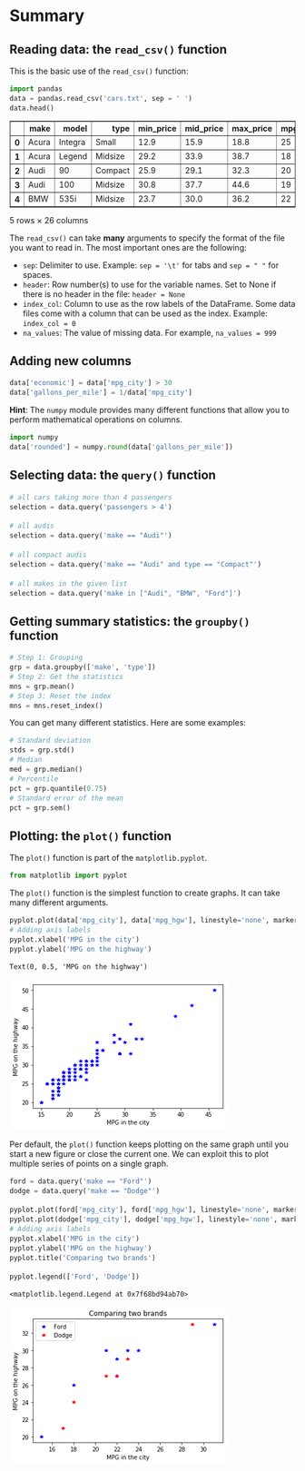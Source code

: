 
# Summary

## Reading data: the `read_csv()` function

This is the basic use of the `read_csv()` function:


```python
import pandas
data = pandas.read_csv('cars.txt', sep = ' ')
data.head()
```




<div>
<style scoped>
    .dataframe tbody tr th:only-of-type {
        vertical-align: middle;
    }

    .dataframe tbody tr th {
        vertical-align: top;
    }

    .dataframe thead th {
        text-align: right;
    }
</style>
<table border="1" class="dataframe">
  <thead>
    <tr style="text-align: right;">
      <th></th>
      <th>make</th>
      <th>model</th>
      <th>type</th>
      <th>min_price</th>
      <th>mid_price</th>
      <th>max_price</th>
      <th>mpg_city</th>
      <th>mpg_hgw</th>
      <th>airbag</th>
      <th>drive</th>
      <th>...</th>
      <th>tank</th>
      <th>passengers</th>
      <th>length</th>
      <th>wheelbase</th>
      <th>width</th>
      <th>uturn</th>
      <th>rearseat</th>
      <th>luggage</th>
      <th>weight</th>
      <th>domestic</th>
    </tr>
  </thead>
  <tbody>
    <tr>
      <th>0</th>
      <td>Acura</td>
      <td>Integra</td>
      <td>Small</td>
      <td>12.9</td>
      <td>15.9</td>
      <td>18.8</td>
      <td>25</td>
      <td>31</td>
      <td>0</td>
      <td>1</td>
      <td>...</td>
      <td>13.2</td>
      <td>5</td>
      <td>177</td>
      <td>102</td>
      <td>68</td>
      <td>37</td>
      <td>26.5</td>
      <td>11</td>
      <td>2705</td>
      <td>0</td>
    </tr>
    <tr>
      <th>1</th>
      <td>Acura</td>
      <td>Legend</td>
      <td>Midsize</td>
      <td>29.2</td>
      <td>33.9</td>
      <td>38.7</td>
      <td>18</td>
      <td>25</td>
      <td>2</td>
      <td>1</td>
      <td>...</td>
      <td>18.0</td>
      <td>5</td>
      <td>195</td>
      <td>115</td>
      <td>71</td>
      <td>38</td>
      <td>30.0</td>
      <td>15</td>
      <td>3560</td>
      <td>0</td>
    </tr>
    <tr>
      <th>2</th>
      <td>Audi</td>
      <td>90</td>
      <td>Compact</td>
      <td>25.9</td>
      <td>29.1</td>
      <td>32.3</td>
      <td>20</td>
      <td>26</td>
      <td>1</td>
      <td>1</td>
      <td>...</td>
      <td>16.9</td>
      <td>5</td>
      <td>180</td>
      <td>102</td>
      <td>67</td>
      <td>37</td>
      <td>28.0</td>
      <td>14</td>
      <td>3375</td>
      <td>0</td>
    </tr>
    <tr>
      <th>3</th>
      <td>Audi</td>
      <td>100</td>
      <td>Midsize</td>
      <td>30.8</td>
      <td>37.7</td>
      <td>44.6</td>
      <td>19</td>
      <td>26</td>
      <td>2</td>
      <td>1</td>
      <td>...</td>
      <td>21.1</td>
      <td>6</td>
      <td>193</td>
      <td>106</td>
      <td>70</td>
      <td>37</td>
      <td>31.0</td>
      <td>17</td>
      <td>3405</td>
      <td>0</td>
    </tr>
    <tr>
      <th>4</th>
      <td>BMW</td>
      <td>535i</td>
      <td>Midsize</td>
      <td>23.7</td>
      <td>30.0</td>
      <td>36.2</td>
      <td>22</td>
      <td>30</td>
      <td>1</td>
      <td>0</td>
      <td>...</td>
      <td>21.1</td>
      <td>4</td>
      <td>186</td>
      <td>109</td>
      <td>69</td>
      <td>39</td>
      <td>27.0</td>
      <td>13</td>
      <td>3640</td>
      <td>0</td>
    </tr>
  </tbody>
</table>
<p>5 rows × 26 columns</p>
</div>



The `read_csv()` can take **many** arguments to specify the format of the file you want to read in. The most important ones are the following:

* `sep`: Delimiter to use. Example: `sep = '\t'` for tabs and `sep = " "` for spaces.
* `header`: Row number(s) to use for the variable names. Set to None if there is no header in the file: `header = None`
* `index_col`: Column to use as the row labels of the DataFrame. Some data files come with a column that can be used as the index. Example: `index_col = 0`
* `na_values`: The value of missing data. For example, `na_values = 999`

## Adding  new columns


```python
data['economic'] = data['mpg_city'] > 30
data['gallons_per_mile'] = 1/data['mpg_city']
```

**Hint**: The `numpy` module provides many different functions that allow you to perform mathematical operations on columns.


```python
import numpy
data['rounded'] = numpy.round(data['gallons_per_mile'])
```

## Selecting data: the `query()` function


```python
# all cars taking more than 4 passengers
selection = data.query('passengers > 4')

# all audis
selection = data.query('make == "Audi"')

# all compact audis
selection = data.query('make == "Audi" and type == "Compact"')

# all makes in the given list
selection = data.query('make in ["Audi", "BMW", "Ford"]')
```

## Getting summary statistics: the `groupby()` function


```python
# Step 1: Grouping
grp = data.groupby(['make', 'type'])
# Step 2: Get the statistics
mns = grp.mean()
# Step 3: Reset the index
mns = mns.reset_index()
```

You can get many different statistics. Here are some examples:


```python
# Standard deviation
stds = grp.std()
# Median
med = grp.median()
# Percentile
pct = grp.quantile(0.75)
# Standard error of the mean
pct = grp.sem()
```

## Plotting: the `plot()` function

The `plot()` function is part of the `matplotlib.pyplot`.


```python
from matplotlib import pyplot
```

The `plot()` function is the simplest function to create graphs. It can take many different arguments.


```python
pyplot.plot(data['mpg_city'], data['mpg_hgw'], linestyle='none', marker='*', color='blue')
# Adding axis labels
pyplot.xlabel('MPG in the city')
pyplot.ylabel('MPG on the highway')
```




    Text(0, 0.5, 'MPG on the highway')




![png](Summary_files/Summary_15_1.png)


Per default, the `plot()` function keeps plotting on the same graph until you start a new figure or close the current one. We can exploit this to plot multiple series of points on a single graph.


```python
ford = data.query('make == "Ford"')
dodge = data.query('make == "Dodge"')

pyplot.plot(ford['mpg_city'], ford['mpg_hgw'], linestyle='none', marker='*', color='blue')
pyplot.plot(dodge['mpg_city'], dodge['mpg_hgw'], linestyle='none', marker='*', color='red')
# Adding axis labels
pyplot.xlabel('MPG in the city')
pyplot.ylabel('MPG on the highway')
pyplot.title('Comparing two brands')

pyplot.legend(['Ford', 'Dodge'])
```




    <matplotlib.legend.Legend at 0x7f68bd94ab70>




![png](Summary_files/Summary_17_1.png)

